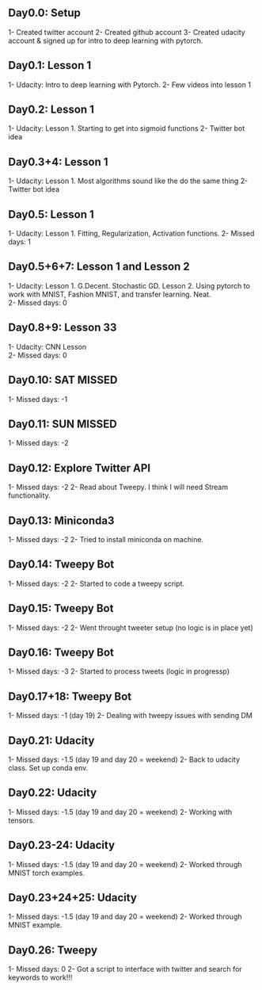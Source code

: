 Day0.0: Setup
---------------
1- Created twitter account
2- Created github account
3- Created udacity account & signed up for intro to deep learning with pytorch.

Day0.1: Lesson 1
---------------
1- Udacity: Intro to deep learning with Pytorch. 
2- Few videos into lesson 1

Day0.2: Lesson 1
---------------
1- Udacity: Lesson 1. Starting to get into sigmoid functions
2- Twitter bot idea

Day0.3+4: Lesson 1
---------------
1- Udacity: Lesson 1. Most algorithms sound like the do the same thing
2- Twitter bot idea

Day0.5: Lesson 1
---------------
1- Udacity: Lesson 1. Fitting, Regularization, Activation functions. 
2- Missed days: 1


Day0.5+6+7: Lesson 1 and Lesson 2
---------------
1- Udacity: Lesson 1. G.Decent. Stochastic GD. Lesson 2. Using pytorch to work with MNIST, Fashion MNIST, and transfer learning. Neat.   
2- Missed days: 0

Day0.8+9: Lesson 33
---------------
1- Udacity: CNN Lesson   
2- Missed days: 0

Day0.10: SAT MISSED
---------------
1- Missed days: -1

Day0.11: SUN MISSED
---------------
1- Missed days: -2

Day0.12: Explore Twitter API
---------------
1- Missed days: -2
2- Read about Tweepy. I think I will need Stream functionality. 

Day0.13: Miniconda3
---------------
1- Missed days: -2
2- Tried to install miniconda on machine. 

Day0.14: Tweepy Bot
---------------
1- Missed days: -2
2- Started to code a tweepy script. 

Day0.15: Tweepy Bot
---------------
1- Missed days: -2
2- Went throught tweeter setup (no logic is in place yet)

Day0.16: Tweepy Bot
---------------
1- Missed days: -3
2- Started to process tweets (logic in progressp)

Day0.17+18: Tweepy Bot
---------------
1- Missed days: -1 (day 19)
2- Dealing with tweepy issues with sending DM 

Day0.21: Udacity
---------------
1- Missed days: -1.5 (day 19 and day 20 = weekend)
2- Back to udacity class. Set up conda env. 

Day0.22: Udacity
---------------
1- Missed days: -1.5 (day 19 and day 20 = weekend)
2- Working with tensors. 

Day0.23-24: Udacity
---------------
1- Missed days: -1.5 (day 19 and day 20 = weekend)
2- Worked through MNIST torch examples. 

Day0.23+24+25: Udacity
---------------
1- Missed days: -1.5 (day 19 and day 20 = weekend)
2- Worked through MNIST example. 

Day0.26: Tweepy
---------------
1- Missed days: 0
2- Got a script to interface with twitter and search for keywords to work!!! 
